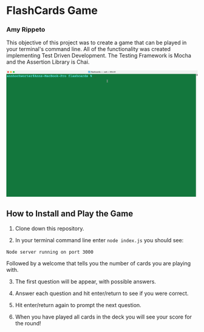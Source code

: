 # FlashCards Game
### Amy Rippeto 

This objective of this project was to create a game that can be played in your terminal's command line. All of the functionality was created implementing Test Driven Development. The Testing Framework is Mocha and the Assertion Library is Chai.

![flashcards game gif](./flashcards.gif)

## How to Install and Play the Game

1. Clone down this repository.

2. In your terminal command line enter ```node index.js``` you should see:
```bash
Node server running on port 3000
```
Followed by a welcome that tells you the number of cards you are playing with. 

3. The first question will be appear, with possible answers. 

4. Answer each question and hit enter/return to see if you were correct. 

5. Hit enter/return again to prompt the next question.

6. When you have played all cards in the deck you will see your score for the round!



